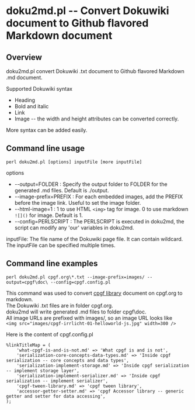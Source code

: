 # doku2md.pl -- Convert Dokuwiki document to Github flavored Markdown document

## Overview

doku2md.pl convert Dokuwiki .txt document to Github flavored Markdown .md document.  

Supported Dokuwiki syntax

* Heading
* Bold and italic
* Link
* Image -- the width and height attributes can be converted correctly.

More syntax can be added easily.

## Command line usage
`perl doku2md.pl [options] inputFile [more inputFile]`

options

* --output=FOLDER : Specify the output folder to FOLDER for the generated .md files. Default is ./output.
* --image-prefix=PREFIX : For each embedded images, add the PREFIX before the image link. Useful to set the image folder.
* --html-image=1 : 1 to use HTML `<img>` tag for image. 0 to use markdown `![]()` for image. Default is 1.
* --config=PERLSCRIPT : The PERLSCRIPT is executed in doku2md, the script can modify any 'our' variables in doku2md.

inputFile: The file name of the Dokuwiki page file. It can contain wildcard. The inputFile can be specified multiple times.

## Command line examples

```
perl doku2md.pl cpgf.org\*.txt --image-prefix=images/ --output=cpgf\doc\ --config=cpgf.config.pl
```

This command was used to convert [cpgf library](https://github.com/cpgf/cpgf) document on cpgf.org to markdown.  
The Dokuwiki .txt files are in folder cpgf.org.  
doku2md will write generated .md files to folder cpgf\doc.  
All image URLs are prefixed with images/, so an image URL looks like  
`<img src="images/cpgf-irrlicht-01-helloworld-js.jpg" width=300 />`

Here is the content of cpgf.config.pl

```
%linkTitleMap = (
	'what-cpgf-is-and-is-not.md' => 'What cpgf is and is not',
	'serialization-core-concepts-data-types.md' => 'Inside cpgf serialization -- core concepts and data types',
	'serialization-implement-storage.md' => 'Inside cpgf serialization -- implement storage layer',
	'serialization-implement-serializer.md' => 'Inside cpgf serialization -- implement serializer',
	'cpgf-tween-library.md' => 'cpgf tween library',
	'accessor-getter-setter.md' => 'cpgf Accessor library -- generic getter and setter for data accessing',
);
```

